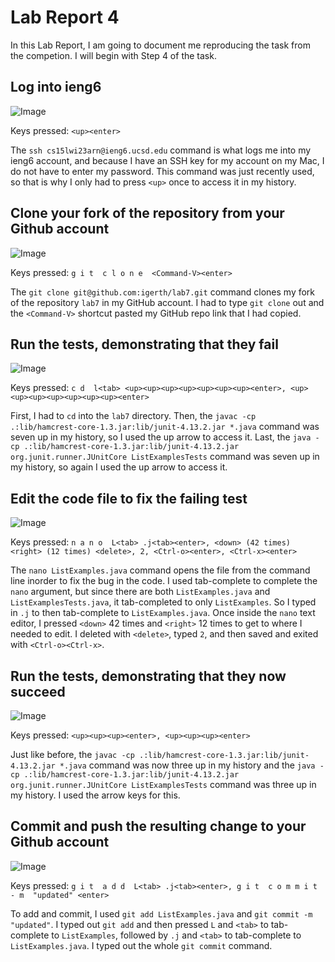 # Lab Report 4

In this Lab Report, I am going to document me reproducing the task from the competion. I will begin with Step 4 of the task. 

## Log into ieng6

![Image]()

Keys pressed: `<up><enter>`

The `ssh cs15lwi23arn@ieng6.ucsd.edu` command is what logs me into my ieng6 account, and because I have an SSH key for my account on my Mac, I do not have to enter my password. This command was just recently used, so that is why I only had to press `<up>` once to access it in my history. 

## Clone your fork of the repository from your Github account

![Image]()

Keys pressed: `g i t  c l o n e  <Command-V><enter>`

The `git clone git@github.com:igerth/lab7.git` command clones my fork of the repository `lab7` in my GitHub account. I had to type `git clone` out and the `<Command-V>` shortcut pasted my GitHub repo link that I had copied. 

## Run the tests, demonstrating that they fail

![Image]()

Keys pressed: `c d  l<tab> <up><up><up><up><up><up><up><enter>, <up><up><up><up><up><up><up><enter>`

First, I had to `cd` into the `lab7` directory. Then, the `javac -cp .:lib/hamcrest-core-1.3.jar:lib/junit-4.13.2.jar *.java` command was seven up in my history, so I used the up arrow to access it. Last, the `java -cp .:lib/hamcrest-core-1.3.jar:lib/junit-4.13.2.jar org.junit.runner.JUnitCore ListExamplesTests` command was seven up in my history, so again I used the up arrow to access it. 

## Edit the code file to fix the failing test

![Image]()

Keys pressed: `n a n o  L<tab> .j<tab><enter>, <down> (42 times) <right> (12 times) <delete>, 2, <Ctrl-o><enter>, <Ctrl-x><enter>`

The `nano ListExamples.java` command opens the file from the command line inorder to fix the bug in the code. I used tab-complete to complete the `nano` argument, but since there are both `ListExamples.java` and `ListExamplesTests.java`, it tab-completed to only `ListExamples`. So I typed in `.j` to then tab-complete to `ListExamples.java`. Once inside the `nano` text editor, I pressed `<down>` 42 times and `<right>` 12 times to get to where I needed to edit. I deleted with `<delete>`, typed `2`, and then saved and exited with `<Ctrl-o><Ctrl-x>`. 

## Run the tests, demonstrating that they now succeed

![Image]()

Keys pressed: `<up><up><up><enter>, <up><up><up><enter>`

Just like before, the `javac -cp .:lib/hamcrest-core-1.3.jar:lib/junit-4.13.2.jar *.java` command was now three up in my history and the `java -cp .:lib/hamcrest-core-1.3.jar:lib/junit-4.13.2.jar org.junit.runner.JUnitCore ListExamplesTests` command was three up in my history. I used the arrow keys for this. 

## Commit and push the resulting change to your Github account

![Image]()

Keys pressed: `g i t  a d d  L<tab> .j<tab><enter>, g i t  c o m m i t  - m  "updated" <enter>`

To add and commit, I used `git add ListExamples.java` and `git commit -m "updated"`. I typed out `git add` and then pressed `L` and `<tab>` to tab-complete to `ListExamples`, followed by `.j` and `<tab>` to tab-complete to `ListExamples.java`. I typed out the whole `git commit` command.  

